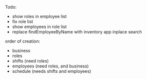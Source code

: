 Todo:
- show roles in employee list
- fix role list
- show employees in role list
- replace findEmployeeByName with inventory app inplace search


order of creation:
- business
- roles
- shifts (need roles)
- employees (need roles, and business)
- schedule (needs shifts and employees)